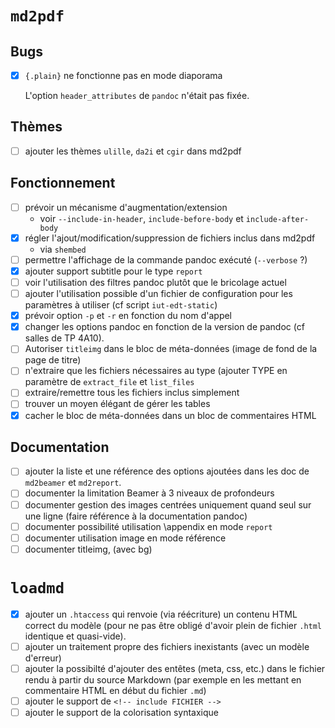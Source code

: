 # `md2pdf`

## Bugs

- [X] `{.plain}` ne fonctionne pas en mode diaporama

    L'option `header_attributes` de `pandoc` n'était pas fixée.

## Thèmes

- [ ] ajouter les thèmes `ulille`, `da2i` et `cgir` dans md2pdf

## Fonctionnement

- [ ] prévoir un mécanisme d'augmentation/extension
    - voir `--include-in-header`, `include-before-body` et `include-after-body`
- [X] régler l'ajout/modification/suppression de fichiers inclus dans md2pdf
    - via `shembed`
- [ ] permettre l'affichage de la commande pandoc exécuté (`--verbose` ?)
- [X] ajouter support subtitle pour le type `report`
- [ ] voir l'utilisation des filtres pandoc plutôt que le bricolage actuel
- [ ] ajouter l'utilisation possible d'un fichier de configuration pour les
      paramètres à utiliser (cf script `iut-edt-static`)
- [X] prévoir option `-p` et `-r` en fonction du nom d'appel
- [X] changer les options pandoc en fonction de la version de pandoc (cf
      salles de TP 4A10).
- [ ] Autoriser `titleimg` dans le bloc de méta-données (image de fond de la
      page de titre)
- [ ] n'extraire que les fichiers nécessaires au type (ajouter TYPE en
      paramètre de `extract_file` et `list_files`
- [ ] extraire/remettre tous les fichiers inclus simplement
- [ ] trouver un moyen élégant de gérer les tables
- [X] cacher le bloc de méta-données dans un bloc de commentaires HTML

## Documentation

- [ ] ajouter la liste et une référence des options ajoutées dans les doc de
      `md2beamer` et `md2report`.
- [ ] documenter la limitation Beamer à 3 niveaux de profondeurs
- [ ] documenter gestion des images centrées uniquement quand seul sur une
      ligne (faire référence à la documentation pandoc)
- [ ] documenter possibilité utilisation \appendix en mode `report`
- [ ] documenter utilisation image en mode référence 
- [ ] documenter titleimg, (avec bg)

# `loadmd`

- [X] ajouter un `.htaccess` qui renvoie (via réécriture) un contenu HTML
  correct du modèle (pour ne pas être obligé d'avoir plein de fichier `.html`
  identique et quasi-vide).
- [ ] ajouter un traitement propre des fichiers inexistants (avec un modèle d'erreur)
- [ ] ajouter la possibilté d'ajouter des entêtes (meta, css, etc.) dans le
      fichier rendu à partir du source Markdown (par exemple en les mettant en
      commentaire HTML en début du fichier `.md`)
- [ ] ajouter le support de `<!-- include FICHIER -->`
- [ ] ajouter le support de la colorisation syntaxique

